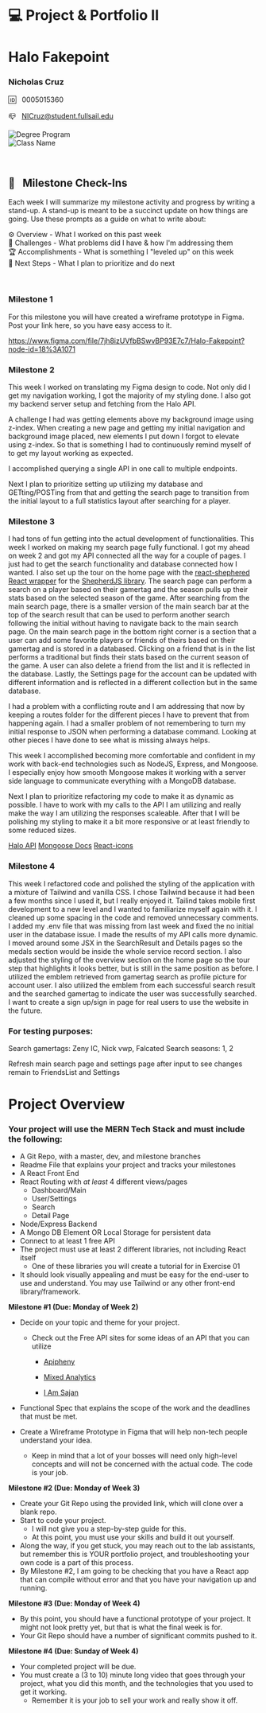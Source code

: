 
# 💻 Project & Portfolio II

# Halo Fakepoint

### Nicholas Cruz

🆔 &nbsp; 0005015360

📪 &nbsp; NICruz@student.fullsail.edu


![Degree Program](https://img.shields.io/badge/Degree-Web%20Development-orange?logo=gnometerminal)
<br>
![Class Name](https://img.shields.io/badge/Class-Project%20and%20Portfolio%20II-orange?logo=react)



<br>

## 📢 &nbsp; Milestone Check-Ins

Each week I will summarize my milestone activity and progress by writing a stand-up. A stand-up is meant to be a succinct update on how things are going. Use these prompts as a guide on what to write about:

⚙️ Overview - What I worked on this past week
<br>
🌵 Challenges - What problems did I have & how I'm addressing them
<br>
🏆 Accomplishments - What is something I "leveled up" on this week
<br>
🔮 Next Steps - What I plan to prioritize and do next

<br>

### Milestone 1

For this milestone you will have created a wireframe prototype in Figma.  Post your link here, so you have easy access to it.

https://www.figma.com/file/7jh8izUVfbBSwvBP93E7c7/Halo-Fakepoint?node-id=18%3A1071
### Milestone 2

This week I worked on translating my Figma design to code. Not only did I get my navigation working, I got the majority of my styling done. I also got my backend server setup and fetching from the Halo API.

A challenge I had was getting elements above my background image using z-index. When creating a new page and getting my initial navigation and background image placed, new elements I put down I forgot to elevate using z-index. So that is something I had to continuously remind myself of to get my layout working as expected.

I accomplished querying a single API in one call to multiple endpoints.

Next I plan to prioritize setting up utilizing my database and GETting/POSTing from that and getting the search page to transition from the initial layout to a full statistics layout after searching for a player.

### Milestone 3

I had tons of fun getting into the actual development of functionalities. This week I worked on making my search page fully functional. I got my ahead on week 2 and got my API connected all the way for a couple of pages. I just had to get the search functionality and database connected how I wanted. I also set up the tour on the home page with the [react-shephered React wrapper](https://github.com/shipshapecode/react-shepherd) for the [ShepherdJS library](https://shepherdjs.dev/). The search page can perform a search on a player based on their gamertag and the season pulls up their stats based on the selected season of the game. After searching from the main search page, there is a smaller version of the main search bar at the top of the search result that can be used to perform another search following the initial without having to navigate back to the main search page. On the main search page in the bottom right corner is a section that a user can add some favorite players or friends of theirs based on their gamertag and is stored in a databased. Clicking on a friend that is in the list performs a traditional but finds their stats based on the current season of the game. A user can also delete a friend from the list and it is reflected in the database. Lastly, the Settings page for the account can be updated with different information and is reflected in a different collection but in the same database.

I had a problem with a conflicting route and I am addressing that now by keeping a routes folder for the different pieces I have to prevent that from happening again. I had a smaller problem of not remembering to turn my initial response to JSON when performing a database command. Looking at other pieces I have done to see what is missing always helps.

This week I accomplished becoming more comfortable and confident in my work with back-end technologies such as NodeJS, Express, and Mongoose. I especially enjoy how smooth Mongoose makes it working with a server side language to communicate everything with a MongoDB database.

Next I plan to prioritize refactoring my code to make it as dynamic as possible. I have to work with my calls to the API I am utilizing and really make the way I am utilizing the responses scaleable. After that I will be polishing my styling to make it a bit more responsive or at least friendly to some reduced sizes.

[Halo API](https://autocode.com/halo/)
[Mongoose Docs](https://mongoosejs.com/)
[React-icons](https://react-icons.github.io/react-icons)

### Milestone 4

This week I refactored code and polished the styling of the application with a mixture of Tailwind and vanilla CSS. I chose Tailwind because it had been a few months since I used it, but I really enjoyed it. Tailind takes mobile first development to a new level and I wanted to familiarize myself again with it. I cleaned up some spacing in the code and removed unnecessary comments. I added my .env file that was missing from last week and fixed the no initial user in the database issue. I made the results of my API calls more dynamic. I moved around some JSX in the SearchResult and Details pages so the medals section would be inside the whole service record section. I also adjusted the styling of the overview section on the home page so the tour step that highlights it looks better, but is still in the same position as before. I utilized the emblem retrieved from gamertag search as profile picture for account user. I also utilized the emblem from each successful search result and the searched gamertag to indicate the user was successfully searched. I want to create a sign up/sign in page for real users to use the website in the future.

### For testing purposes:
Search gamertags: Zeny IC, Nick vwp, Falcated
Search seasons: 1, 2

Refresh main search page and settings page after input to see changes remain to FriendsList and Settings

# Project Overview

### Your project will use the MERN Tech Stack and must include the following:

-   A Git Repo, with a master, dev, and milestone branches
-   Readme File that explains your project and tracks your milestones
-   A React Front End
-   React Routing with  _at least_  4 different views/pages
    -   Dashboard/Main
    -   User/Settings
    -   Search
    -   Detail Page
-   Node/Express Backend
-   A Mongo DB Element OR Local Storage for persistent data
-   Connect to at least 1 free API
-   The project must use at least 2 different libraries, not including React itself
    -   One of these libraries you will create a tutorial for in Exercise 01
-   It should look visually appealing and must be easy for the end-user to use and understand. You may use Tailwind or any other front-end library/framework.

**Milestone #1 (Due: Monday of Week 2)**

-   Decide on your topic and theme for your project.
    -   Check out the Free API sites for some ideas of an API that you can utilize
        -   [Apipheny](https://apipheny.io/free-api/)  
            
        -   [Mixed Analytics](https://mixedanalytics.com/blog/list-actually-free-open-no-auth-needed-apis/)  
            
        -   [I Am Sajan](https://iamsajan.com/free-api-without-an-api-key/)  
            
-   Functional Spec that explains the scope of the work and the deadlines that must be met.  
    
-   Create a Wireframe Prototype in Figma that will help non-tech people understand your idea.
    -   Keep in mind that a lot of your bosses will need only high-level concepts and will not be concerned with the actual code. The code is your job.

**Milestone #2 **(Due: Monday of Week 3)****

-   Create your Git Repo using the provided link, which will clone over a blank repo.
-   Start to code your project.
    -   I will not give you a step-by-step guide for this.
    -   At this point, you must use your skills and build it out yourself.
-   Along the way, if you get stuck, you may reach out to the lab assistants, but remember this is YOUR portfolio project, and troubleshooting your own code is a part of this process.
-   By Milestone #2, I am going to be checking that you have a React app that can compile without error and that you have your navigation up and running.

**Milestone #3 **(Due: Monday of Week 4)****

-   By this point, you should have a functional prototype of your project. It might not look pretty yet, but that is what the final week is for.
-   Your Git Repo should have a number of significant commits pushed to it.

**Milestone #4 **(Due: Sunday of Week 4)****

-   Your completed project will be due.
-   You must create a (3 to 10) minute long video that goes through your project, what you did this month, and the technologies that you used to get it working.
    -   Remember it is your job to sell your work and really show it off.
